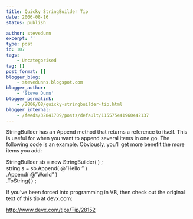 ```yaml
---
title: Quicky StringBuilder Tip
date: 2006-08-16
status: publish

author: stevedunn
excerpt: ''
type: post
id: 107
tags:
    - Uncategorised
tag: []
post_format: []
blogger_blog:
    - stevedunns.blogspot.com
blogger_author:
    - 'Steve Dunn'
blogger_permalink:
    - /2006/08/quicky-stringbuilder-tip.html
blogger_internal:
    - /feeds/32841709/posts/default/115575441960442137
---
```

StringBuilder has an Append method that returns a reference to itself. This is useful for when you want to append several items in one go. The following code is an example. Obviously, you’ll get more benefit the more items you add:

 StringBuilder sb = new StringBuilder( ) ;  
 string s = sb.Append( @”Hello ” )  
 .Append( @”World” )  
 .ToString( ) ;

If you’ve been forced into programming in VB, then check out the original text of this tip at devx.com:

<http://www.devx.com/tips/Tip/28152>